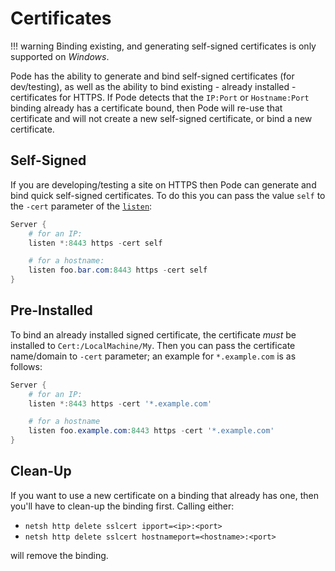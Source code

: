 # Certificates

!!! warning
    Binding existing, and generating self-signed certificates is only supported on *Windows*.

Pode has the ability to generate and bind self-signed certificates (for dev/testing), as well as the ability to bind existing - already installed - certificates for HTTPS. If Pode detects that the `IP:Port` or `Hostname:Port` binding already has a certificate bound, then Pode will re-use that certificate and will not create a new self-signed certificate, or bind a new certificate.

## Self-Signed

If you are developing/testing a site on HTTPS then Pode can generate and bind quick self-signed certificates. To do this you can pass the value `self` to the `-cert` parameter of the [`listen`](../../Functions/Core/Listen):

```powershell
Server {
    # for an IP:
    listen *:8443 https -cert self

    # for a hostname:
    listen foo.bar.com:8443 https -cert self
}
```

## Pre-Installed

To bind an already installed signed certificate, the certificate *must* be installed to `Cert:/LocalMachine/My`. Then you can pass the certificate name/domain to `-cert` parameter; an example for `*.example.com` is as follows:

```powershell
Server {
    # for an IP:
    listen *:8443 https -cert '*.example.com'

    # for a hostname
    listen foo.example.com:8443 https -cert '*.example.com'
}
```

## Clean-Up

If you want to use a new certificate on a binding that already has one, then you'll have to clean-up the binding first. Calling either:

* `netsh http delete sslcert ipport=<ip>:<port>`
* `netsh http delete sslcert hostnameport=<hostname>:<port>`

will remove the binding.